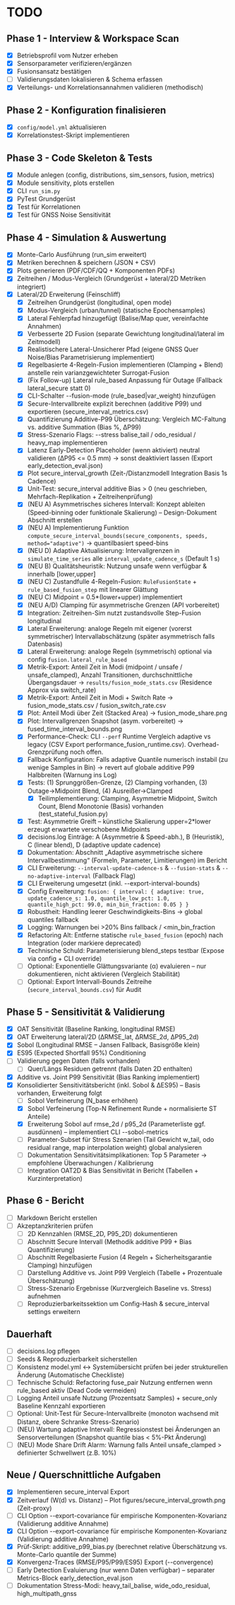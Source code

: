 # TODO

## Phase 1 - Interview & Workspace Scan

- [x] Betriebsprofil vom Nutzer erheben
- [x] Sensorparameter verifizieren/ergänzen
- [x] Fusionsansatz bestätigen
- [ ] Validierungsdaten lokalisieren & Schema erfassen
- [x] Verteilungs- und Korrelationsannahmen validieren (methodisch)

## Phase 2 - Konfiguration finalisieren

- [x] `config/model.yml` aktualisieren
- [x] Korrelationstest-Skript implementieren

## Phase 3 - Code Skeleton & Tests

- [x] Module anlegen (config, distributions, sim_sensors, fusion, metrics)
- [x] Module sensitivity, plots erstellen
- [x] CLI `run_sim.py`
- [x] PyTest Grundgerüst
- [x] Test für Korrelationen
- [x] Test für GNSS Noise Sensitivität

## Phase 4 - Simulation & Auswertung

- [x] Monte-Carlo Ausführung (run_sim erweitert)
- [x] Metriken berechnen & speichern (JSON + CSV)
- [x] Plots generieren (PDF/CDF/QQ + Komponenten PDFs)
- [x] Zeitreihen / Modus-Vergleich (Grundgerüst + lateral/2D Metriken integriert)
- [x] Lateral/2D Erweiterung (Feinschliff)
  - [x] Zeitreihen Grundgerüst (longitudinal, open mode)
  - [x] Modus-Vergleich (urban/tunnel) (statische Epochensamples)
  - [x] Lateral Fehlerpfad hinzugefügt (Balise/Map quer, vereinfachte Annahmen)
  - [x] Verbesserte 2D Fusion (separate Gewichtung longitudinal/lateral im Zeitmodell)
  - [x] Realistischere Lateral-Unsicherer Pfad (eigene GNSS Quer Noise/Bias Parametrisierung implementiert)
  - [x] Regelbasierte 4-Regeln-Fusion implementieren (Clamping + Blend) anstelle rein varianzgewichteter Surrogat-Fusion
  - [x] (Fix Follow-up) Lateral rule_based Anpassung für Outage (Fallback lateral_secure statt 0)
  - [x] CLI-Schalter --fusion-mode (rule_based|var_weight) hinzufügen
  - [x] Secure-Intervallbreite explizit berechnen (additive P99) und exportieren (secure_interval_metrics.csv)
  - [x] Quantifizierung Additive-P99 Überschätzung: Vergleich MC-Faltung vs. additive Summation (Bias %, ΔP99)
  - [x] Stress-Szenario Flags: --stress balise_tail / odo_residual / heavy_map implementieren
  - [x] Latenz Early-Detection Placeholder (wenn aktiviert) neutral validieren (ΔP95 <= 0.5 mm) -> sonst deaktiviert lassen (Export early_detection_eval.json)
  - [x] Plot secure_interval_growth (Zeit-/Distanzmodell Integration Basis 1s Cadence)
  - [x] Unit-Test: secure_interval additive Bias > 0 (neu geschrieben, Mehrfach-Replikation + Zeitreihenprüfung)
  - [x] (NEU A) Asymmetrisches sicheres Intervall: Konzept ableiten (Speed-binning oder funktionale Skalierung) – Design-Dokument Abschnitt erstellen
  - [x] (NEU A) Implementierung Funktion `compute_secure_interval_bounds(secure_components, speeds, method="adaptive")` → quantilbasiert speed-bins
  - [x] (NEU D) Adaptive Aktualisierung: Intervallgrenzen in `simulate_time_series` alle `interval_update_cadence_s` (Default 1 s)
  - [x] (NEU B) Qualitätsheuristik: Nutzung unsafe wenn verfügbar & innerhalb [lower,upper]
  - [x] (NEU C) Zustandfulle 4-Regeln-Fusion: `RuleFusionState` + `rule_based_fusion_step` mit linearer Glättung
  - [x] (NEU C) Midpoint = 0.5*(lower+upper) implementiert
  - [x] (NEU A/D) Clamping für asymmetrische Grenzen (API vorbereitet)
  - [x] Integration: Zeitreihen-Sim nutzt zustandsvolle Step-Fusion longitudinal
  - [x] Lateral Erweiterung: analoge Regeln mit eigener (vorerst symmetrischer) Intervallabschätzung (später asymmetrisch falls Datenbasis)
  - [x] Lateral Erweiterung: analoge Regeln (symmetrisch) optional via config `fusion.lateral_rule_based`
  - [x] Metrik-Export: Anteil Zeit in Modi (midpoint / unsafe / unsafe_clamped), Anzahl Transitionen, durchschnittliche Übergangsdauer → `results/fusion_mode_stats.csv` (Residence Approx via switch_rate)
  - [x] Metrik-Export: Anteil Zeit in Modi + Switch Rate → fusion_mode_stats.csv / fusion_switch_rate.csv
  - [x] Plot: Anteil Modi über Zeit (Stacked Area) → fusion_mode_share.png
  - [x] Plot: Intervallgrenzen Snapshot (asym. vorbereitet) → fused_time_interval_bounds.png
  - [x] Performance-Check: CLI `--perf` Runtime Vergleich adaptive vs legacy (CSV Export performance_fusion_runtime.csv). Overhead-Grenzprüfung noch offen.
  - [x] Fallback Konfiguration: Falls adaptive Quantile numerisch instabil (zu wenige Samples in Bin) → revert auf globale additive P99 Halbbreiten (Warnung ins Log)
  - [x] Tests: (1) Sprunggrößen-Grenze, (2) Clamping vorhanden, (3) Outage→Midpoint Blend, (4) Ausreißer→Clamped
    - [x] Teilimplementierung: Clamping, Asymmetrie Midpoint, Switch Count, Blend Monotonie (Basis) vorhanden (test_stateful_fusion.py)
  - [x] Test: Asymmetrie Greift – künstliche Skalierung upper=2*lower erzeugt erwartete verschobene Midpoints
  - [x] decisions.log Einträge: A (Asymmetrie & Speed-abh.), B (Heuristik), C (linear blend), D (adaptive update cadence)
  - [x] Dokumentation: Abschnitt „Adaptive asymmetrische sichere Intervallbestimmung“ (Formeln, Parameter, Limitierungen) im Bericht
  - [x] CLI Erweiterung: `--interval-update-cadence-s` & `--fusion-stats` & `--no-adaptive-interval` (Fallback Flag)
  - [x] CLI Erweiterung umgesetzt (inkl. --export-interval-bounds)
  - [x] Config Erweiterung: `fusion: { interval: { adaptive: true, update_cadence_s: 1.0, quantile_low_pct: 1.0, quantile_high_pct: 99.0, min_bin_fraction: 0.05 } }`
  - [x] Robustheit: Handling leerer Geschwindigkeits-Bins → global quantiles fallback
  - [x] Logging: Warnungen bei >20% Bins fallback / <min_bin_fraction
  - [x] Refactoring Alt: Entferne statische `rule_based_fusion` (epoch) nach Integration (oder markiere deprecated)
  - [x] Technische Schuld: Parameterisierung blend_steps testbar (Expose via config + CLI override)
  - [ ] Optional: Exponentielle Glättungsvariante (α) evaluieren – nur dokumentieren, nicht aktivieren (Vergleich Stabilität)
  - [ ] Optional: Export Intervall-Bounds Zeitreihe (`secure_interval_bounds.csv`) für Audit

## Phase 5 - Sensitivität & Validierung

- [x] OAT Sensitivität (Baseline Ranking, longitudinal RMSE)
- [x] OAT Erweiterung lateral/2D (ΔRMSE_lat, ΔRMSE_2d, ΔP95_2d)
- [x] Sobol (Longitudinal RMSE – Jansen Fallback, Basisgröße klein)
- [x] ES95 (Expected Shortfall 95%) Conditioning
- [ ] Validierung gegen Daten (falls vorhanden)
  - [ ] Quer/Längs Residuen getrennt (falls Daten 2D enthalten)
- [x] Additive vs. Joint P99 Sensitivität (Bias Ranking implementiert)
- [x] Konsolidierter Sensitivitätsbericht (inkl. Sobol & ΔES95) – Basis vorhanden, Erweiterung folgt
  - [ ] Sobol Verfeinerung (N_base erhöhen)
  - [x] Sobol Verfeinerung (Top-N Refinement Runde + normalisierte ST Anteile)
  - [x] Erweiterung Sobol auf rmse_2d / p95_2d (Parameterliste ggf. ausdünnen) – implementiert CLI --sobol-metrics
  - [ ] Parameter-Subset für Stress Szenarien (Tail Gewicht w_tail, odo residual range, map interpolation weight) global analysieren
  - [ ] Dokumentation Sensitivitätsimplikationen: Top 5 Parameter → empfohlene Überwachungen / Kalibrierung
  - [ ] Integration OAT2D & Bias Sensitivität in Bericht (Tabellen + Kurzinterpretation)

## Phase 6 - Bericht

- [ ] Markdown Bericht erstellen
- [ ] Akzeptanzkriterien prüfen
  - [ ] 2D Kennzahlen (RMSE_2D, P95_2D) dokumentieren
  - [ ] Abschnitt Secure Intervall (Methodik additive P99 + Bias Quantifizierung)
  - [ ] Abschnitt Regelbasierte Fusion (4 Regeln + Sicherheitsgarantie Clamping) hinzufügen
  - [ ] Darstellung Additive vs. Joint P99 Vergleich (Tabelle + Prozentuale Überschätzung)
  - [ ] Stress-Szenario Ergebnisse (Kurzvergleich Baseline vs. Stress) aufnehmen
  - [ ] Reproduzierbarkeitssektion um Config-Hash & secure_interval settings erweitern

## Dauerhaft

- [ ] decisions.log pflegen
- [ ] Seeds & Reproduzierbarkeit sicherstellen
 - [ ] Konsistenz model.yml ↔ Systemübersicht prüfen bei jeder strukturellen Änderung (Automatische Checkliste)
- [ ] Technische Schuld: Refactoring fuse_pair Nutzung entfernen wenn rule_based aktiv (Dead Code vermeiden)
- [ ] Logging Anteil unsafe Nutzung (Prozentsatz Samples) + secure_only Baseline Kennzahl exportieren
- [ ] Optional: Unit-Test für Secure-Intervallbreite (monoton wachsend mit Distanz, obere Schranke Stress-Szenario)
- [ ] (NEU) Wartung adaptive Intervall: Regressionstest bei Änderungen an Sensorverteilungen (Snapshot quantile bias < 5%-Pkt Änderung)
- [ ] (NEU) Mode Share Drift Alarm: Warnung falls Anteil unsafe_clamped > definierter Schwellwert (z.B. 10%)

## Neue / Querschnittliche Aufgaben

- [x] Implementieren secure_interval Export
- [x] Zeitverlauf (W(d) vs. Distanz) – Plot figures/secure_interval_growth.png (Zeit-proxy)
- [ ] CLI Option --export-covariance für empirische Komponenten-Kovarianz (Validierung additive Annahme)
- [x] CLI Option --export-covariance für empirische Komponenten-Kovarianz (Validierung additive Annahme)
- [x] Prüf-Skript: additive_p99_bias.py (berechnet relative Überschätzung vs. Monte-Carlo quantile der Summe)
- [x] Konvergenz-Traces (RMSE/P95/P99/ES95) Export (--convergence)
- [ ] Early Detection Evaluierung (nur wenn Daten verfügbar) – separater Metrics-Block early_detection_eval.json
- [ ] Dokumentation Stress-Modi: heavy_tail_balise, wide_odo_residual, high_multipath_gnss
